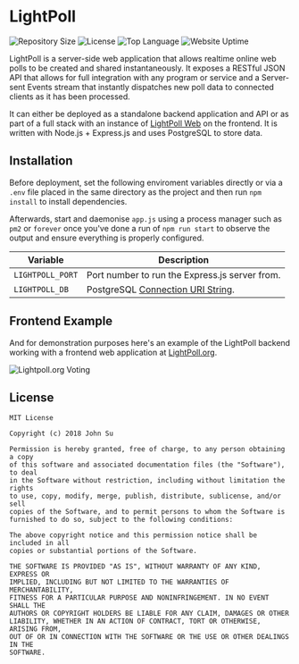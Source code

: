 # LightPoll
![Repository Size](https://img.shields.io/github/repo-size/JSN190/LightPoll.svg?t&style=flat-square)
![License](https://img.shields.io/github/license/JSN190/LightPoll.svg?&style=flat-square)
![Top Language](https://img.shields.io/github/languages/top/JSN190/LightPoll.svg?&style=flat-square)
![Website Uptime](https://img.shields.io/website-up-down-green-red/http/www.lightpoll.org.svg?label=lightpoll.org&style=flat-square)

LightPoll is a server-side web application that allows realtime online web polls to be created and shared instantaneously. It
exposes a RESTful JSON API that allows for full integration with any program or service and a Server-sent Events stream that 
instantly dispatches new poll data to connected clients as it has been processed.

It can either be deployed as a standalone backend application and API or as part of a full stack with an instance of 
[LightPoll Web](https://github.com/JSN190/LightPoll-Web) on the frontend. It is written with Node.js + Express.js and uses 
PostgreSQL to store data.

## Installation
Before deployment, set the following enviroment variables directly or via a `.env` file placed in the same directory as the
project and then run `npm install` to install dependencies.

Afterwards, start and daemonise `app.js` using a process manager such as `pm2` or `forever` once you've done a run of 
`npm run start` to observe the output and ensure everything is properly configured.

| Variable       | Description                                  
|----------------|--------------------------------------------------------------------|
|`LIGHTPOLL_PORT`| Port number to run the Express.js server from. 
|`LIGHTPOLL_DB`  | PostgreSQL [Connection URI String](https://www.postgresql.org/docs/current/static/libpq-connect.html#LIBPQ-CONNSTRING).|

## Frontend Example

And for demonstration purposes here's an example of the LightPoll backend working with a frontend web application
at [LightPoll.org](https://lightpoll.org).

![Lightpoll.org Voting](https://i.imgur.com/w0335bd.gif)

## License
```
MIT License

Copyright (c) 2018 John Su

Permission is hereby granted, free of charge, to any person obtaining a copy
of this software and associated documentation files (the "Software"), to deal
in the Software without restriction, including without limitation the rights
to use, copy, modify, merge, publish, distribute, sublicense, and/or sell
copies of the Software, and to permit persons to whom the Software is
furnished to do so, subject to the following conditions:

The above copyright notice and this permission notice shall be included in all
copies or substantial portions of the Software.

THE SOFTWARE IS PROVIDED "AS IS", WITHOUT WARRANTY OF ANY KIND, EXPRESS OR
IMPLIED, INCLUDING BUT NOT LIMITED TO THE WARRANTIES OF MERCHANTABILITY,
FITNESS FOR A PARTICULAR PURPOSE AND NONINFRINGEMENT. IN NO EVENT SHALL THE
AUTHORS OR COPYRIGHT HOLDERS BE LIABLE FOR ANY CLAIM, DAMAGES OR OTHER
LIABILITY, WHETHER IN AN ACTION OF CONTRACT, TORT OR OTHERWISE, ARISING FROM,
OUT OF OR IN CONNECTION WITH THE SOFTWARE OR THE USE OR OTHER DEALINGS IN THE
SOFTWARE.
```
